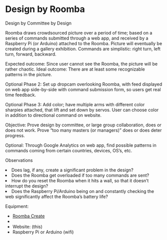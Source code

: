 Design by Roomba
================
Design by Committee by Design

Roomba draws crowdsourced picture over a period of time; based on a series of commands submitted through a web app, and received by a Raspberry Pi (or Arduino) attached to the Roomba. Picture will eventually be created during a gallery exhibition.
Commands are simplistic: right turn, left turn, forward, backward.

Expected outcome: Since user cannot see the Roomba, the picture will be rather chaotic.
Ideal outcome: There are at least some recognizable patterns in the picture.

Optional Phase 2: Set up dropcam overlooking Roomba, with feed displayed on web app side-by-side with command submission form, so users get real time feedback.

Optional Phase 3: Add color; have multiple arms with different color sharpies attached, that lift and set down by servos. User can choose color in addition to directional command on website.

Objective: Prove design by committee, or large group collaboration, does or does not work. Prove “too many masters (or managers)” does or does deter progress.

Optional: Through Google Analytics on web app, find possible patterns in commands coming from certain countries, devices, OS’s, etc.

Observations
<li>Does lag, if any, create a significant problem in the design?</li>
<li>Does the Roomba get overloaded if too many commands are sent?</li>
<li>How do you reset the Roomba when it hits a wall, so that it doesn’t interrupt the design?</li>
<li>Does the Raspberry Pi/Arduino being on and constantly checking the web significantly affect the Roomba’s battery life?</li>

Equipment:
<ul>
<li><a href="http://store.irobot.com/product/index.jsp?productId=2586252">Roomba Create</a><li>
<li>Website: (this)</li>
<li>Raspberry Pi or Arduino (wifi)</li>
</ul>
